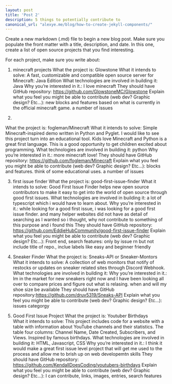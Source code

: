 ```yaml
---
layout: post
title: 'Post 2'
description: 5 things to potentially contribute to
canonical_url: "alexye.me/blog/how-to-create-jekyll-components/"
---
```



Create a new markdown (.md) file to begin a new blog post. Make sure you populate the front matter with a title, description, and date. In this one, create a list of open source projects that you find interesting.


For each project, make sure you write about:
1. minecraft projects
What the project is: Glowstone
What it intends to solve: A fast, customizable and compatible open source server for Minecraft: Java Edition
What technologies are involved in building it: Java
Why you’re interested in it.: I love minecraft
They should have GitHub repository: https://github.com/GlowstoneMC/Glowstone
Explain what you feel you might be able to contribute (web dev? Graphic design? Etc…): new blocks and features based on what is currently in the official minecraft game. a number of issues

2. 
What the project is: fogleman/Minecraft
What it intends to solve: Simple Minecraft-inspired demo written in Python and Pyglet. I would like to see this project turn into an educational tool. Kids love Minecraft and Python is a great first language. This is a good opportunity to get children excited about programming.
What technologies are involved in building it: python
Why you’re interested in it.: more minecraft love!
They should have GitHub repository: https://github.com/fogleman/Minecraft
Explain what you feel you might be able to contribute (web dev? Graphic design? Etc…): blocks and features. think of some educational uses. a number of issues


3. first issue finder
What the project is: good-first-issue-finder
What it intends to solve: Good First Issue Finder helps new open source contributors to make it easy to get into the world of open source through good first issues.
What technologies are involved in building it: a lot of typescript which i would have to learn about.
Why you’re interested in it.: while looking for a good first issue, i was looking for a good first issue finder. and many helper websites did not have as detail of searching as I wanted so i thought, why not contribute to something of this purpose and i found this 
They should have GitHub repository: https://github.com/EddieHubCommunity/good-first-issue-finder
Explain what you feel you might be able to contribute (web dev? Graphic design? Etc…): Front end, search features: only by issue rn but not include title of repo., inclue 
labels like easy and beginner friendly

4. Sneaker Finder
What the project is: Sneaks-API or Sneaker-Montors
What it intends to solve: A collection of web monitors that notify of restocks or updates on sneaker related sites through Discord Webhook. 
What technologies are involved in building it:
Why you’re interested in it.: Im in the market for new sneakers right now and I have been looking all over to compare prices and figure out what is relasing.
when and will my shoe size be available
They should have GitHub repository:https://github.com/druv5319/Sneaks-API
Explain what you feel you might be able to contribute (web dev? Graphic design? Etc…): issues categorgy

5. Good First Issue Project
What the project is: Youtuber Birthdays   
What it intends to solve: This project includes code for a website with a table with information about YouTube channels and their statistics. The table four columns: Channel Name, Date Created, Subscribers, and Views. Inspired by famous birthdays.
What technologies are involved in building it: HTML, Javascript, CSS
Why you’re interested in it.: I think it would make a great first issue level project that will get me used to the process and allow me to brish up on web developemtn skills
They should have GitHub repository: https://github.com/KendallDoesCoding/youtubers-birthdays
Explain what you feel you might be able to contribute (web dev? Graphic design? Etc…): I can contribute, links, images, entries, search features

 


[reference-guide]: https://sayzlim.net/jekyll-include-component/
[react-components]: https://react.dev/learn/your-first-component